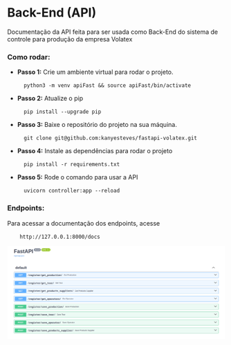 # Back-End (API)

Documentação da API feita para ser usada como Back-End do sistema de controle para produção da empresa Volatex


### Como rodar:

- **Passo 1:** Crie um ambiente virtual para rodar o projeto.

        python3 -m venv apiFast && source apiFast/bin/activate

- **Passo 2:** Atualize o pip

        pip install --upgrade pip

- **Passo 3:** Baixe o repositório do projeto na sua máquina.

        git clone git@github.com:kanyesteves/fastapi-volatex.git

- **Passo 4:** Instale as dependências para rodar o projeto

        pip install -r requirements.txt

- **Passo 5:** Rode o comando para usar a API

        uvicorn controller:app --reload

### Endpoints:

Para acessar a documentação dos endpoints, acesse

        http://127.0.0.1:8000/docs

![ENDPOINTS](https://github.com/kanyesteves/fastapi-volatex/blob/master/ENDPOINTS.png)